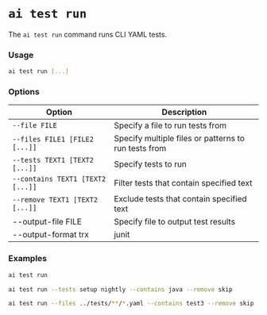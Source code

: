 # `ai test run`

The `ai test run` command runs CLI YAML tests.

### Usage

``` bash
ai test run [...]
```

### Options

| Option | Description |
|--------|-------------|
| `--file FILE`  | Specify a file to run tests from |
| `--files FILE1 [FILE2 [...]]` | Specify multiple files or patterns to run tests from |
| `--tests TEXT1 [TEXT2 [...]]` | Specify tests to run |
| `--contains TEXT1 [TEXT2 [...]]` | Filter tests that contain specified text |
| `--remove TEXT1 [TEXT2 [...]]` | Exclude tests that contain specified text |
| --output-file FILE | Specify file to output test results |
| --output-format trx|junit | Specify output format (trx or junit) |

### Examples

``` bash title="Runs all available tests"
ai test run
```

``` bash title="Run tests from files under current directory, that contain 'setup' or 'nightly', and 'java', but not 'skip'"
ai test run --tests setup nightly --contains java --remove skip
```

``` bash title="Run tests from files under 'tests' directory, that contain 'test3', but not 'skip'"
ai test run --files ../tests/**/*.yaml --contains test3 --remove skip
```

